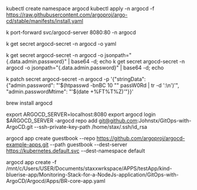 kubectl create namespace argocd
kubectl apply -n argocd -f https://raw.githubusercontent.com/argoproj/argo-cd/stable/manifests/install.yaml

k port-forward svc/argocd-server 8080:80 -n argocd

k get secret argocd-secret -n argocd -o yaml

k get secret argocd-secret -n argocd -o jsonpath="{.data.admin.password}" | base64 -d; echo
k get secret argocd-secret -n argocd -o jsonpath="{.data.admin.password}" | base64 -d; echo

k patch secret argocd-secret -n argocd -p '{"stringData": {"admin.password": "'$(htpasswd -bnBC 10 "" passW0Rd | tr -d ':\n')'", "admin.passwordMtime": "'$(date +%FT%T%Z)'"}}'

brew install argocd

export ARGOCD_SERVER=localhost:8080
export
argocd login $ARGOCD_SERVER 
-argocd repo add  git@github.com:Johnstx/GitOps-with-ArgoCD.git --ssh-private-key-path /home/stax/.ssh/id_rsa

argocd app create guestbook --repo https://github.com/argoproj/argocd-example-apps.git --path guestbook --dest-server https://kubernetes.default.svc --dest-namespace default

argocd app create -f /mnt/c/Users/USER/Documents/staxxwrkspace/APPS/testApp/kind-bluerise-app/Monitoring-Stack-for-a-NodeJs-application/GitOps-with-ArgoCD/Argocd/Apps/BR-core-app.yaml

